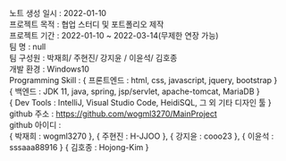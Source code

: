 노트 생성 일시 : 2022-01-10<br>
프로젝트 목적 : 협업 스터디 및 포트폴리오 제작<br>
프로젝트 기간 : 2022-01-10 ~ 2022-03-14(무제한 연장 가능)<br>
팀 명 :  null<br>
팀 구성원 : 박재희/ 주현진/ 강지윤 / 이윤석/ 김호종<br>
개발 환경 : Windows10<br>
Programming Skill : { 프론트엔드 : html, css, javascript, jquery, bootstrap }<br>
                                { 백엔드 : JDK 11, java, spring, jsp/servlet, apache-tomcat, MariaDB }<br>
                                { Dev Tools : IntelliJ, Visual Studio Code, HeidiSQL, 그 외 기타 디자인 툴 }<br>
github 주소 : https://github.com/wogml3270/MainProject<br>
github 아이디 : <br>
{ 박재희 : wogml3270 }, { 주현진 : H-JJOO }, { 강지윤 : cooo23 }, { 이윤석 : sssaaa88916 } { 김호종 : Hojong-Kim }
